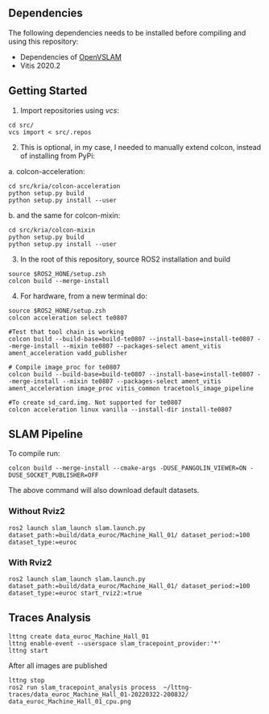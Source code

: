 ## Dependencies 
The following dependencies needs to be installed before compiling and using this repository:

- Dependencies of [OpenVSLAM](https://openvslam-community.readthedocs.io/en/latest/installation.html#dependencies)
- Vitis 2020.2

## Getting Started

1. Import repositories using *vcs*: 
```
cd src/
vcs import < src/.repos
```

2. This is optional, in my case,  I needed to manually extend colcon, instead of installing from
   PyPi:

  a. colcon-acceleration: 
```
cd src/kria/colcon-acceleration
python setup.py build
python setup.py install --user
```

  b. and the same for colcon-mixin: 
```
cd src/kria/colcon-mixin
python setup.py build
python setup.py install --user
```
3. In the root of this repository, source ROS2 installation and build

```
source $ROS2_HONE/setup.zsh
colcon build --merge-install
```

4. For hardware, from a new terminal do:
```
source $ROS2_HONE/setup.zsh
colcon acceleration select te0807

#Test that tool chain is working
colcon build --build-base=build-te0807 --install-base=install-te0807 --merge-install --mixin te0807 --packages-select ament_vitis ament_acceleration vadd_publisher

# Compile image_proc for te0807
colcon build --build-base=build-te0807 --install-base=install-te0807 --merge-install --mixin te0807 --packages-select ament_vitis ament_acceleration image_proc vitis_common tracetools_image_pipeline

#To create sd_card.img. Not supported for te0807
colcon acceleration linux vanilla --install-dir install-te0807

```


## SLAM Pipeline
To compile run:
```
colcon build --merge-install --cmake-args -DUSE_PANGOLIN_VIEWER=ON -DUSE_SOCKET_PUBLISHER=OFF 
```
The above command will also download default datasets.


### Without Rviz2

```
ros2 launch slam_launch slam.launch.py dataset_path:=build/data_euroc/Machine_Hall_01/ dataset_period:=100 dataset_type:=euroc
```

### With Rviz2

```
ros2 launch slam_launch slam.launch.py dataset_path:=build/data_euroc/Machine_Hall_01/ dataset_period:=100 dataset_type:=euroc start_rviz2:=true
```

## Traces Analysis

```
lttng create data_euroc_Machine_Hall_01
lttng enable-event --userspace slam_tracepoint_provider:'*' 
lttng start
```

After all images are published

```
lttng stop
ros2 run slam_tracepoint_analysis process  ~/lttng-traces/data_euroc_Machine_Hall_01-20220322-200832/ data_euroc_Machine_Hall_01_cpu.png

```
